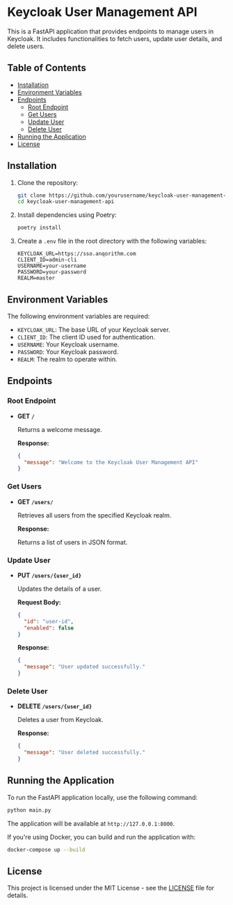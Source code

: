 # Keycloak User Management API

This is a FastAPI application that provides endpoints to manage users in Keycloak. It includes functionalities to fetch users, update user details, and delete users.

## Table of Contents

- [Installation](#installation)
- [Environment Variables](#environment-variables)
- [Endpoints](#endpoints)
  - [Root Endpoint](#root-endpoint)
  - [Get Users](#get-users)
  - [Update User](#update-user)
  - [Delete User](#delete-user)
- [Running the Application](#running-the-application)
- [License](#license)

## Installation

1. Clone the repository:

   ```bash
   git clone https://github.com/yourusername/keycloak-user-management-api.git
   cd keycloak-user-management-api
   ```

2. Install dependencies using Poetry:

   ```bash
   poetry install
   ```

3. Create a `.env` file in the root directory with the following variables:

   ```env
   KEYCLOAK_URL=https://sso.anqorithm.com
   CLIENT_ID=admin-cli
   USERNAME=your-username
   PASSWORD=your-password
   REALM=master
   ```

## Environment Variables

The following environment variables are required:

- `KEYCLOAK_URL`: The base URL of your Keycloak server.
- `CLIENT_ID`: The client ID used for authentication.
- `USERNAME`: Your Keycloak username.
- `PASSWORD`: Your Keycloak password.
- `REALM`: The realm to operate within.

## Endpoints

### Root Endpoint

- **GET `/`**
  
  Returns a welcome message.

  **Response:**

  ```json
  {
    "message": "Welcome to the Keycloak User Management API"
  }
  ```

### Get Users

- **GET `/users/`**
  
  Retrieves all users from the specified Keycloak realm.

  **Response:**

  Returns a list of users in JSON format.

### Update User

- **PUT `/users/{user_id}`**

  Updates the details of a user.

  **Request Body:**

  ```json
  {
    "id": "user-id",
    "enabled": false
  }
  ```

  **Response:**

  ```json
  {
    "message": "User updated successfully."
  }
  ```

### Delete User

- **DELETE `/users/{user_id}`**

  Deletes a user from Keycloak.

  **Response:**

  ```json
  {
    "message": "User deleted successfully."
  }
  ```

## Running the Application

To run the FastAPI application locally, use the following command:

```bash
python main.py
```

The application will be available at `http://127.0.0.1:8000`.

If you're using Docker, you can build and run the application with:

```bash
docker-compose up --build
```

## License

This project is licensed under the MIT License - see the [LICENSE](LICENSE) file for details.
